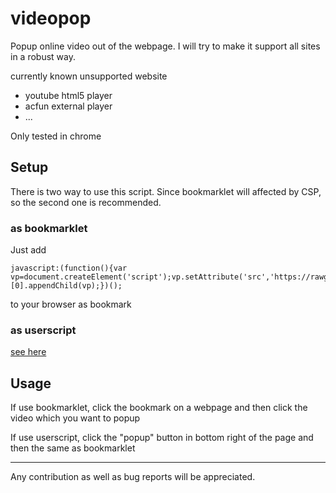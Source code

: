 videopop
========
Popup online video out of the webpage. I will try to make it support all sites in a robust way.

currently known unsupported website
- youtube html5 player
- acfun external player
- ...

Only tested in chrome

## Setup
There is two way to use this script. Since bookmarklet will affected by CSP, so the second one is recommended.
### as bookmarklet
Just add 
```
javascript:(function(){var vp=document.createElement('script');vp.setAttribute('src','https://rawgit.com/archion/videopop/master/videopop.js');document.getElementsByTagName('head')[0].appendChild(vp);})();
```
to your browser as bookmark
### as userscript
[see here](https://greasyfork.org/scripts/4218-popup-video)

## Usage
If use bookmarklet, click the bookmark on a webpage and then click the video which you want to popup

If use userscript, click the "popup" button in bottom right of the page and then the same as bookmarklet

---
Any contribution as well as bug reports will be appreciated.  

